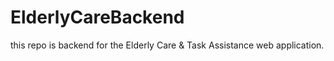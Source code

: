 # ElderlyCareBackend
this repo is backend for the Elderly Care &amp; Task Assistance web application.
